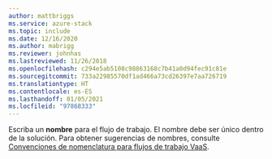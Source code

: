 ```yaml
---
author: mattbriggs
ms.service: azure-stack
ms.topic: include
ms.date: 12/16/2020
ms.author: mabrigg
ms.reviewer: johnhas
ms.lastreviewed: 11/26/2018
ms.openlocfilehash: c294e5ab5108c98863168c7b41a0d94fec91c81e
ms.sourcegitcommit: 733a22985570df1ad466a73cd26397e7aa726719
ms.translationtype: HT
ms.contentlocale: es-ES
ms.lasthandoff: 01/05/2021
ms.locfileid: "97868333"
---
```

Escriba un **nombre** para el flujo de trabajo. El nombre debe ser único dentro de la solución. Para obtener sugerencias de nombres, consulte [Convenciones de nomenclatura para flujos de trabajo VaaS](../azure-stack-vaas-best-practice.md#naming-convention-for-vaas-workflows).